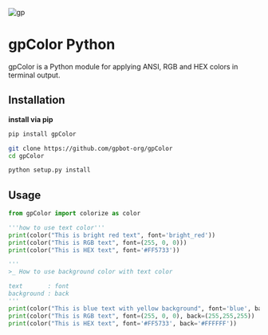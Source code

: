 ![gp](https://camo.githubusercontent.com/1a0976983f732f3a3713173670c9843d4eb27c420b5844b13378aaadb28ce0b9/68747470733a2f2f726561646d652d747970696e672d7376672e6865726f6b756170702e636f6d2f3f6c696e65733d6770436f6c6f722b213b4d4144452b42592b4752414e4450412b454a213b5445524d494e414c2b434f4c4f522b574954482b5247422b414e442b4845582b434f44452b4645415455524521)
# gpColor Python

gpColor is a Python module for applying ANSI, RGB and HEX colors in terminal output.

## Installation
<b>install via pip</b>
```bash
pip install gpColor
```
```bash
git clone https://github.com/gpbot-org/gpColor
cd gpColor

python setup.py install
```
## Usage

```python
from gpColor import colorize as color

'''how to use text color'''
print(color("This is bright red text", font='bright_red'))
print(color("This is RGB text", font=(255, 0, 0)))
print(color("This is HEX text", font='#FF5733'))

'''
>_ How to use background color with text color

text       : font
background : back
'''
print(color("This is blue text with yellow background", font='blue', back='yellow'))
print(color("This is RGB text", font=(255, 0, 0), back=(255,255,255))
print(color("This is HEX text", font='#FF5733', back='#FFFFFF'))
```
